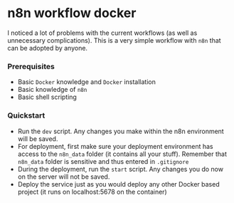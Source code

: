 # n8n workflow docker
I noticed a lot of problems with the current workflows (as well as unnecessary complications). This is a very simple workflow with `n8n` that can be adopted by anyone.

### Prerequisites
- Basic `Docker` knowledge and `Docker` installation
- Basic knowledge of `n8n`
- Basic shell scripting

### Quickstart
- Run the `dev` script. Any changes you make within the n8n environment will be saved.
- For deployment, first make sure your deployment environment has access to the `n8n_data` folder (it contains all your stuff). Remember that `n8n_data` folder is sensitive and thus entered in `.gitignore`
- During the deployment, run the `start` script. Any changes you do now on the server will not be saved.
- Deploy the service just as you would deploy any other Docker based project (it runs on localhost:5678 on the container)

